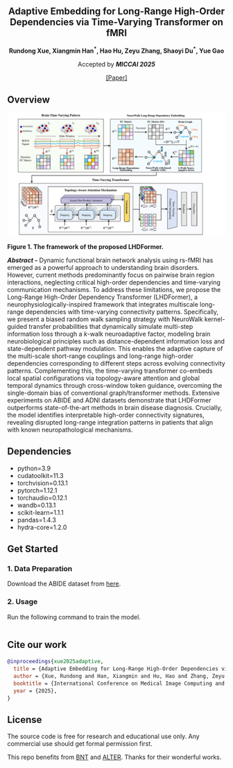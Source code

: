 <div align="center">
<h2>Adaptive Embedding for Long-Range High-Order Dependencies via Time-Varying Transformer on fMRI</h2>

<p align="center">
  <b>Rundong Xue, Xiangmin Han<sup>*</sup>, Hao Hu, Zeyu Zhang, Shaoyi Du<sup>*</sup>, Yue Gao</b>
</p>

Accepted by _**MICCAI 2025**_

[[Paper]](https://papers.miccai.org/miccai-2025/paper/949_paper.pdf)

</div>

## Overview
<div align="center">
    <img src="figures/pipeline.pdf">
</div>


**Figure 1. The framework of the proposed LHDFormer.**


**_Abstract -_** Dynamic functional brain network analysis using rs-fMRI has emerged as a powerful approach to understanding brain disorders. However, current methods predominantly focus on pairwise brain region interactions, neglecting critical high-order dependencies and time-varying communication mechanisms. To address these limitations, we propose the Long-Range High-Order Dependency Transformer (LHDFormer), a neurophysiologically-inspired framework that integrates multiscale long-range dependencies with time-varying connectivity patterns. Specifically, we present a biased random walk sampling strategy with NeuroWalk kernel-guided transfer probabilities that dynamically simulate multi-step information loss through a $k$-walk neuroadaptive factor, modeling brain neurobiological principles such as distance-dependent information loss and state-dependent pathway modulation. This enables the adaptive capture of the multi-scale short-range couplings and long-range high-order dependencies corresponding to different steps across evolving connectivity patterns. Complementing this, the time-varying transformer co-embeds local spatial configurations via topology-aware attention and global temporal dynamics through cross-window token guidance, overcoming the single-domain bias of conventional graph/transformer methods. Extensive experiments on ABIDE and ADNI datasets demonstrate that LHDFormer outperforms state-of-the-art methods in brain disease diagnosis. Crucially, the model identifies interpretable high-order connectivity signatures, revealing disrupted long-range integration patterns in patients that align with known neuropathological mechanisms.

## Dependencies

  - python=3.9
  - cudatoolkit=11.3
  - torchvision=0.13.1
  - pytorch=1.12.1
  - torchaudio=0.12.1
  - wandb=0.13.1
  - scikit-learn=1.1.1
  - pandas=1.4.3
  - hydra-core=1.2.0

## Get Started
### 1. Data Preparation
Download the ABIDE dataset from [here](https://drive.google.com/file/d/14UGsikYH_SQ-d_GvY2Um2oEHw3WNxDY3/view?usp=sharing).

### 2. Usage
Run the following command to train the model.
```bash main.sh
```

## Cite our work
```bibtex
@inproceedings{xue2025adaptive,
  title = {Adaptive Embedding for Long-Range High-Order Dependencies via Time-Varying Transformer on fMRI},
  author = {Xue, Rundong and Han, Xiangmin and Hu, Hao and Zhang, Zeyu and Du, Shaoyi and Gao, Yue},
  booktitle = {International Conference on Medical Image Computing and Computer-Assisted Intervention},
  year = {2025},
}
```

## License
The source code is free for research and educational use only. Any commercial use should get formal permission first.

This repo benefits from [BNT](https://github.com/Wayfear/BrainNetworkTransformer) and [ALTER](https://github.com/yushuowiki/ALTER). Thanks for their wonderful works.
